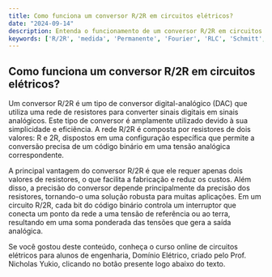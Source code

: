 ```yaml
---
title: Como funciona um conversor R/2R em circuitos elétricos?
date: "2024-09-14"
description: Entenda o funcionamento de um conversor R/2R em circuitos elétricos e sua aplicação prática.
keywords: ['R/2R', 'medida', 'Permanente', 'Fourier', 'RLC', 'Schmitt', 'Conversor']
---
```


## Como funciona um conversor R/2R em circuitos elétricos?

Um conversor R/2R é um tipo de conversor digital-analógico (DAC) que utiliza uma rede de resistores para converter sinais digitais em sinais analógicos. Este tipo de conversor é amplamente utilizado devido à sua simplicidade e eficiência. A rede R/2R é composta por resistores de dois valores: R e 2R, dispostos em uma configuração específica que permite a conversão precisa de um código binário em uma tensão analógica correspondente.

A principal vantagem do conversor R/2R é que ele requer apenas dois valores de resistores, o que facilita a fabricação e reduz os custos. Além disso, a precisão do conversor depende principalmente da precisão dos resistores, tornando-o uma solução robusta para muitas aplicações. Em um circuito R/2R, cada bit do código binário controla um interruptor que conecta um ponto da rede a uma tensão de referência ou ao terra, resultando em uma soma ponderada das tensões que gera a saída analógica.

Se você gostou deste conteúdo, conheça o curso online de circuitos elétricos para alunos de engenharia, Domínio Elétrico, criado pelo Prof. Nicholas Yukio, clicando no botão presente logo abaixo do texto.